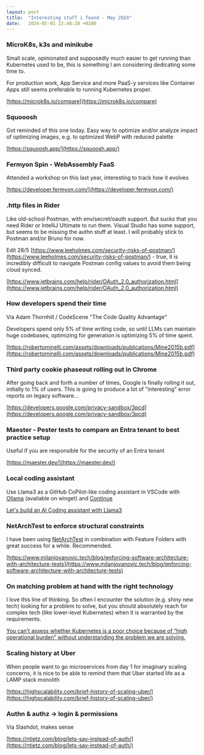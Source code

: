 ```yaml
---
layout: post
title:  "Interesting stuff i found - May 2024"
date:   2024-05-01 22:48:20 +0200
---
```

### MicroK8s, k3s and minikube
Small scale, opinionated and supposedly much easier to get running than Kubernetes used to be, this is something I am considering dedicating some time to. 

For production work, App Service and more PaaS-y services like Container Apps still seems preferable to running Kubernetes proper.

[https://microk8s.io/compare](https://microk8s.io/compare)

### Squooosh
Got reminded of this one today. Easy way to optimize and/or analyze impact of optimizing images, e.g. to optimized WebP with reduced palette

[https://squoosh.app/](https://squoosh.app/)

### Fermyon Spin - WebAssembly FaaS
Attended a workshop on this last year, interesting to track how it evolves

[https://developer.fermyon.com/](https://developer.fermyon.com/)

### .http files in Rider
Like old-school Postman, with env/secret/oauth support. But sucks that you need Rider or IntelliJ Ultimate to run them. Visual Studio has some support, but seems to be missing the authn stuff at least. I will probably stick to Postman and/or Bruno for now.

Edit 28/5 [https://www.leeholmes.com/security-risks-of-postman/](https://www.leeholmes.com/security-risks-of-postman/) - true, it is incredibly difficult to navigate Postman config values to avoid them being cloud synced.

[https://www.jetbrains.com/help/rider/OAuth_2.0_authorization.html](https://www.jetbrains.com/help/rider/OAuth_2.0_authorization.html)

### How developers spend their time
Via Adam Thornhill / CodeScene "The Code Quality Advantage"

Developers spend only 5% of time writing code, so until LLMs can maintain huge codebases, optimizing for generation is optimizing 5% of time spent.

[https://robertominelli.com/assets/downloads/publications/Mine2015b.pdf](https://robertominelli.com/assets/downloads/publications/Mine2015b.pdf)

### Third party cookie phaseout rolling out in Chrome
After going back and forth a number of times, Google is finally rolling it out, initially to 1% of users.
This is going to produce a lot of "interesting" error reports on legacy software...

[https://developers.google.com/privacy-sandbox/3pcd](https://developers.google.com/privacy-sandbox/3pcd)

### Maester - Pester tests to compare an Entra tenant to best practice setup
Useful if you are responsible for the security of an Entra tenant

[https://maester.dev/](https://maester.dev/)

### Local coding assistant
Use Llama3 as a GitHub CoPilot-like coding assistant in VSCode with [Ollama](https://ollama.com/) (available on winget) and [Continue](https://docs.continue.dev/intro)

[Let's build an AI Coding assistant with Llama3](https://x.com/paulabartabajo_/status/1785006607253852281)

### NetArchTest to enforce structural constraints
I have been using [NetArchTest](https://github.com/BenMorris/NetArchTest) in combination with Feature Folders with great success for a while. Recommended.

[https://www.milanjovanovic.tech/blog/enforcing-software-architecture-with-architecture-tests](https://www.milanjovanovic.tech/blog/enforcing-software-architecture-with-architecture-tests)

### On matching problem at hand with the right technology
I love this line of thinking. So often I encounter the solution (e.g. shiny new tech) looking for a problem to solve, but you should absolutely reach for complex tech (like lower-level Kubernetes) when it is warranted by the requirements.

[You can’t assess whether Kubernetes is a poor choice because of “high operational burden” without understanding the problem we are solving.](https://x.com/samgoodwin89/status/1784414025323049235)

### Scaling history at Uber
When people want to go microservices from day 1 for imaginary scaling concerns, it is nice to be able to remind them that Uber started life as a LAMP stack monolith

[https://highscalability.com/brief-history-of-scaling-uber/](https://highscalability.com/brief-history-of-scaling-uber/)

### Authn & authz -> login & permissions
Via Slashdot, makes sense

[https://ntietz.com/blog/lets-say-instead-of-auth/](https://ntietz.com/blog/lets-say-instead-of-auth/)
